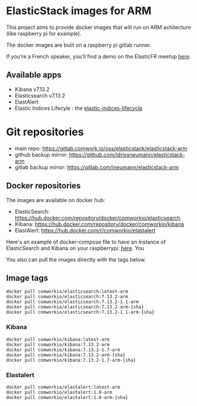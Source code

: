 # ElasticStack images for ARM

This project aims to provide docker images that will run on ARM achitecture (like raspberry pi for example).

The docker images are built on a raspberry pi gitlab runner.

If you're a French speaker, you'll find a demo on the ElasticFR meetup [here](https://youtu.be/BC1iSnoe15k).

## Available apps

* Kibana v7.13.2
* Elasticsearch v7.13.2
* ElastAlert
* Elastic Indices Lifecyle : the [elastic-indices-lifecycle](https://gitlab.comwork.io/oss/elasticstack/elastic-indices-lifecycle)

# Git repositories

* main repo: https://gitlab.comwork.io/oss/elasticstack/elasticstack-arm
* github backup mirror: https://github.com/idrissneumann/elasticstack-arm
* gitlab backup mirror: https://gitlab.com/ineumann/elasticstack-arm

## Docker repositories

The images are available on docker hub:
* ElasticSearch: https://hub.docker.com/repository/docker/comworkio/elasticsearch
* Kibana: https://hub.docker.com/repository/docker/comworkio/kibana
* ElastAlert: https://hub.docker.com/r/comworkio/elastalert

Here's an example of docker-compose file to have an instance of ElasticSearch and Kibana on your raspberrypi: [here](./docker-compose-example.yml). You 

You also can pull the images directly with the tags below.

## Image tags

```shell
docker pull comworkio/elasticsearch:latest-arm
docker pull comworkio/elasticsearch:7.13.2-arm
docker pull comworkio/elasticsearch:7.13.2-1.1-arm
docker pull comworkio/elasticsearch:7.13.2-arm-{sha}
docker pull comworkio/elasticsearch:7.13.2-1.1-arm-{sha}
```

### Kibana

```shell
docker pull comworkio/kibana:latest-arm
docker pull comworkio/kibana:7.13.2-arm
docker pull comworkio/kibana:7.13.2-1.7-arm
docker pull comworkio/kibana:7.13.2-arm-{sha}
docker pull comworkio/kibana:7.13.2-1.7-arm-{sha}
```

### Elastalert

```shell
docker pull comworkio/elastalert:latest-arm
docker pull comworkio/elastalert:1.0-arm
docker pull comworkio/elastalert:1.0-arm-{sha}
```

